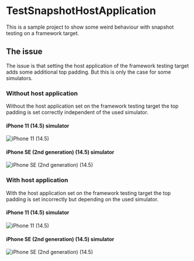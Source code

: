 # TestSnapshotHostApplication

This is a sample project to show some weird behaviour with snapshot testing on a framework target.

## The issue

The issue is that setting the host application of the framework testing target adds some additional top padding. But this is only the case for some simulators.

### Without host application

Without the host application set on the framework testing target the top padding is set correctly independent of the used simulator.

#### iPhone 11 (14.5) simulator
![iPhone 11 (14.5)](https://github.com/arkulpaKonstantin/TestSnapshotHostApplication/blob/main/TestFrameworkTests/__Snapshots__/without_11_testView.1.png)

#### iPhone SE (2nd generation) (14.5) simulator
![iPhone SE (2nd generation) (14.5)](https://github.com/arkulpaKonstantin/TestSnapshotHostApplication/blob/main/TestFrameworkTests/__Snapshots__/without_SE_testView.1.png)

### With host application

With the host application set on the framework testing target the top padding is set incorrectly but depending on the used simulator.

#### iPhone 11 (14.5) simulator
![iPhone 11 (14.5)](https://github.com/arkulpaKonstantin/TestSnapshotHostApplication/blob/main/TestFrameworkTests/__Snapshots__/with_11_testView.1.png)

#### iPhone SE (2nd generation) (14.5) simulator
![iPhone SE (2nd generation) (14.5)](https://github.com/arkulpaKonstantin/TestSnapshotHostApplication/blob/main/TestFrameworkTests/__Snapshots__/with_SE_testView.1.png)
